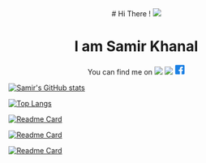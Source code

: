 <div align="center">
# Hi There  ! <img src="https://media.giphy.com/media/mDLek2Pl1Q9PwH0dXd/source.gif" width="100"> 

# I am Samir Khanal 
 

</div>

<!-- social links -->
<div align="center">
You can find me on 
<a href="https://samirkhanal35.medium.com/"><img src="https://img.shields.io/badge/medium-%2312100E.svg?&style=flat-square&logo=medium&logoColor=white"></a>
<a href="https://www.linkedin.com/in/samir-khanal-4b9863113/"><img src="https://img.shields.io/badge/linkedin-%230077B5.svg?&style=flat-square&logo=linkedin&logoColor=white"></a>
<a href="https://www.facebook.com/samir.khanal.5851/"><img src="https://github.com/samirkhanal35/samirkhanal35/blob/main/iconfinder_83-facebook_4202110.png" width="20"></a>

</div>



[![Samir's GitHub stats](https://github-readme-stats.vercel.app/api?username=samirkhanal35&show_icons=true&theme=radical)](https://github.com/anuraghazra/github-readme-stats)

[![Top Langs](https://github-readme-stats.vercel.app/api/top-langs/?username=samirkhanal35&theme=radical)](https://github.com/anuraghazra/github-readme-stats)


[![Readme Card](https://github-readme-stats.vercel.app/api/pin/?username=samirkhanal35&repo=Nepali-digit-recognizer&theme=dark&show_owner=true)](https://github.com/samirkhanal35/Nepali-digit-recognizer)


[![Readme Card](https://github-readme-stats.vercel.app/api/pin/?username=samirkhanal35&repo=Nepalireader&theme=dark&show_owner=true)](https://github.com/samirkhanal35/Nepalireader)

[![Readme Card](https://github-readme-stats.vercel.app/api/pin/?username=samirkhanal35&repo=cartoonize-sketch-flask&theme=dark&show_owner=true)](https://github.com/samirkhanal35/cartoonize-sketch-flask)

</div>
